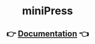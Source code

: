 <h1 align="center">miniPress</h1>

<h2 align="center">👉 <a href="https://christiankienle.github.io/minipress/">Documentation</a> 👈</h2>
